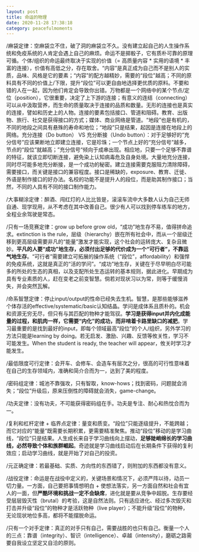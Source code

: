 ```yaml
---
layout: post
title: 命运的物理
date: 2020-11-28 17:38:18
category: peacefulmoments
---
```


 /麻袋定律：空麻袋立不住，破了洞的麻袋立不久。没有建立起自己的人生操作系统和免疫系统的人肯定会遇上自己的麻烦。命运不是掷骰子，它有质朴可靠的原理可循。个体/组织的命运最终取决于实现的价值（= 高质量内容 * 实用的语境 * 丰富的连接），价值有高低之分，存在取舍。“内容”是真正成为自己而不是别人的实质，品味、风格是它的要素；“内容”的配方越精妙，需要的“段位”越高；不同的原料具有不同的价值上/下限，提升“段位”可以更自由地选择更优质的原料。不要和错的人在一起，因为他们肯定会导致你出错。万物都是一个网络中的某个节点/定位（position），它很重要，决定了上下游的连接；有意义的连结（connecting）可以从中汲取营养，而生命的质量取决于连接的品质和数量。无形的连接也是真实的连接，譬如和历史上的人物。连接的要素包括接口、管道和阻碍。教育、出版物、旅行、社交是获得接口的方式；媒体、商业网络是管道。“地段”也是有机的，不同的地段之间具有悬殊的寿命和地位；“地段”只是结果，起因是连接在地段上的网络。充分连接（Do button） VS 充分断接（Undo button）：对于足够好的“充分信号”应该果断地立即建立连接，它是珍珠；一个节点上好的“充分信号”越多，节点的“段位”就越高；”充分信号“倾向于成串出现。相应地，只要一个足够不靠谱的特征，就该立即切断连接，避免染上认知病毒危及自身处境。大量地充分连接，同时尽可能多地充分断接，是一个成功的秘密。建立连接需要克服阻力清除障碍，需要接口，而关键是接口的兼容程度。接口是稀缺的，exposure、教育、迁徙、外语是制作接口的好办法。名校的功能不是提升人的段位，而是助其制作接口；当然，不同的人具有不同的接口制作能力。

/大事糊涂定律：醉酒、闯红灯的人比比皆是，滚滚车流中大多数人认为自己无师自通、现学现用，从不考虑在其中改善自己。很少有人可以找到停车练车的地方，全程业余驾驶是常态。

/只有一场竞赛定律：grow up before grow old，“成功”地生存不易，值得拼命追求。extinction is the rule，层级（hierarchy）嵌在所有社会中，而从一个层级迁移到更高层级需要非凡的“能量”激发才能实现，这个社会的运转庞大、复杂且微妙。**平凡的人要“成功”地生存，必须付出足够的代价成为一个“可行者”，不靠运气地生存**。“可行者”需要建立可拓展的操作系统（“段位”，affordability）和强悍的免疫系统，这就是真正的“活的学问”。“成功”地生存，关键在于尽早明白尽可能多的所处的生态的真相，以及支配所处生态运转的基本规则，据此进化。早期成为具有专业素质的人，赶在变老之前变智慧。倘若对现状习以为常，则等于缓慢消失，并会突然瓦解。

/命系智慧定律：停止input/output的性命已经失去生机。智慧，是那些能够滋养个体存活的effective/systematic/basic认知结晶。学问是成体系且质朴的。机会和资源无穷无尽，但只有与其匹配的物种才能驾驭。**学习是获得input并内化成能量的过程，和肌肉一样，它需要“内化”的成功，而非啃着卡路里缺口的减肥**。学习最重要的是找到最好的input，即每个领域最高“段位”的个人/组织，另外学习的方法只能是learning by doing。若无启发、激励、兴趣、反馈等攸关性，学习不可能发生。When the student is ready, the teacher will appear，攸关时学习才能发生。

/最低限度可行定律：会开车、会修车、会造车有层次之分，很高的可行性意味着在自己的生存领域内，准确和简介合而为一，达到了美的程度。

/密码组定律：城池不靠强攻，只有智取，know-hows；找到密码，问题就会消失；“段位”升级后，原来压倒性的障碍就会消失，game-change。

/功夫定律：没有功夫，不可能获得密码组在手。功夫是专注、耐心和热忱合而为一。

/复利和杠杆定律 + 临界点定律：量变和质变。“段位”只能逐级提升，不能跨越；而它对应的“能量”既需要长期积累，更需要精准聚焦。推动“段位”移动的是学习曲线，“段位”只是结果。人生成长来自于学习曲线向上摆动，**足够陡峭绵长的学习曲线，必然导致个体和族群崛起**。奇迹就是学习曲线启动后在长期条件下获得的复利效应；启动学习曲线，就是开始了对自己的投资。

/元正确定律：若最基础、实质、方向性的东西错了，则附加的东西都没有意义。

/战役定律：命运是在战役中定义的，关键场景和情况下，必须严阵以待，动员一切力量。一方面，自己要把事情想明白 + 使想法落实，另一方面自然和社会有宜人的一面，但**严酷环境和挑战一定不会缺席**，进化就是要从竞争中超脱。生存要经受层层毁灭性（brutal）的考验，这是自然法则。只有适应进化、经过多次毁灭和打击并升级“段位”的物种才是活跃物种（live player）；不能升级“段位”的物种，无论现状地位多高，都将不能摆脱命运。

/只有一个对手定律：真正的对手只有自己，需要战胜的也只有自己。衡量一个人的三点：靠谱（integrity）、智识（intelligence）、卓越（intensity），磨砺之路需要自我设立坚定又自洽的原则。
